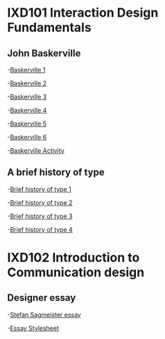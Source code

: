 IXD101 Interaction Design Fundamentals
======================================

John Baskerville
----------------

-[Baskerville 1](https://bandeattie.github.io/JohnBaskerville/baskerville.html)

-[Baskerville 2](https://bandeattie.github.io/JohnBaskerville/baskerville_2.html)

-[Baskerville 3](https://bandeattie.github.io/JohnBaskerville/baskerville_3.html)

-[Baskerville 4](https://bandeattie.github.io/JohnBaskerville/baskerville_4.html)

-[Baskerville 5](https://bandeattie.github.io/JohnBaskerville/baskerville_5.html)

-[Baskerville 6](https://bandeattie.github.io/JohnBaskerville/baskerville_6.html)

-[Baskerville Activity](https://bandeattie.github.io/JohnBaskerville/css_hw.html)


A brief history of type
-----------------------

-[Brief history of type 1](https://bandeattie.github.io/JohnBaskerville/abriefhistoryoftype.html)

-[Brief history of type 2](https://bandeattie.github.io/JohnBaskerville/abriefhistoryoftype_2.html)

-[Brief history of type 3](https://bandeattie.github.io/JohnBaskerville/abriefhistoryoftype_3.html)

-[Brief history of type 4](https://bandeattie.github.io/JohnBaskerville/abriefhistoryoftype_4.html)


IXD102 Introduction to Communication design
===========================================

Designer essay
--------------

-[Stefan Sagmeister essay](https://bandeattie.github.io/JohnBaskerville/essay.html)

-[Essay Stylesheet](https://bandeattie.github.io/JohnBaskerville/essay_stylesheet.css)


